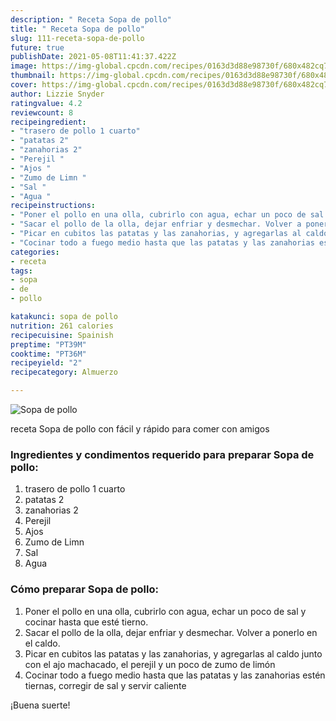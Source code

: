 ```yaml
---
description: " Receta Sopa de pollo"
title: " Receta Sopa de pollo"
slug: 111-receta-sopa-de-pollo
future: true
publishDate: 2021-05-08T11:41:37.422Z
image: https://img-global.cpcdn.com/recipes/0163d3d88e98730f/680x482cq70/sopa-de-pollo-foto-principal.jpg
thumbnail: https://img-global.cpcdn.com/recipes/0163d3d88e98730f/680x482cq70/sopa-de-pollo-foto-principal.jpg
cover: https://img-global.cpcdn.com/recipes/0163d3d88e98730f/680x482cq70/sopa-de-pollo-foto-principal.jpg
author: Lizzie Snyder
ratingvalue: 4.2
reviewcount: 8
recipeingredient:
- "trasero de pollo 1 cuarto"
- "patatas 2"
- "zanahorias 2"
- "Perejil "
- "Ajos "
- "Zumo de Limn "
- "Sal "
- "Agua "
recipeinstructions:
- "Poner el pollo en una olla, cubrirlo con agua, echar un poco de sal y cocinar hasta que esté tierno."
- "Sacar el pollo de la olla, dejar enfriar y desmechar. Volver a ponerlo en el caldo."
- "Picar en cubitos las patatas y las zanahorias, y agregarlas al caldo junto con el ajo machacado, el perejil y un poco de zumo de limón"
- "Cocinar todo a fuego medio hasta que las patatas y las zanahorias estén tiernas, corregir de sal y servir caliente"
categories:
- receta
tags:
- sopa
- de
- pollo

katakunci: sopa de pollo 
nutrition: 261 calories
recipecuisine: Spainish
preptime: "PT39M"
cooktime: "PT36M"
recipeyield: "2"
recipecategory: Almuerzo

---
```



![Sopa de pollo](https://img-global.cpcdn.com/recipes/0163d3d88e98730f/680x482cq70/sopa-de-pollo-foto-principal.jpg)

receta Sopa de pollo con fácil y rápido para comer con amigos

<!--inarticleads1-->

### Ingredientes y condimentos requerido para preparar Sopa de pollo:

1. trasero de pollo 1 cuarto
1. patatas 2
1. zanahorias 2
1. Perejil 
1. Ajos 
1. Zumo de Limn 
1. Sal 
1. Agua 



<!--inarticleads2-->

### Cómo preparar Sopa de pollo:

1. Poner el pollo en una olla, cubrirlo con agua, echar un poco de sal y cocinar hasta que esté tierno.
1. Sacar el pollo de la olla, dejar enfriar y desmechar. Volver a ponerlo en el caldo.
1. Picar en cubitos las patatas y las zanahorias, y agregarlas al caldo junto con el ajo machacado, el perejil y un poco de zumo de limón
1. Cocinar todo a fuego medio hasta que las patatas y las zanahorias estén tiernas, corregir de sal y servir caliente



¡Buena suerte!

